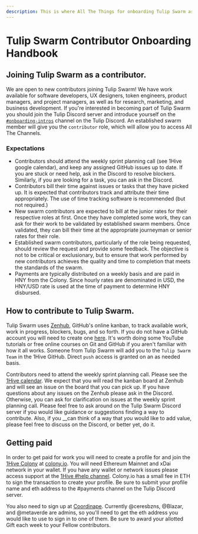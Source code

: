 ```yaml
---
description: This is where All The Things for onboarding Tulip Swarm are elucidated.
---
```


# Tulip Swarm Contributor Onboarding Handbook

## Joining Tulip Swarm as a contributor.

We are open to new contributors joining Tulip Swarm! We have work available for software developers, UX designers, token engineers, product managers, and project managers, as well as for research, marketing, and business development. If you're interested in becoming part of Tulip Swarm you should join the Tulip Discord server and introduce yourself on the [`#onboarding-intros`](https://discord.gg/KnPNMUd27X) channel on the Tulip Discord. An established swarm member will give you the `contributor` role, which will allow you to access All The Channels.

### Expectations

* Contributors should attend the weekly sprint planning call \(see 1Hive google calendar\), and keep any assigned GitHub issues up to date. If you are stuck or need help, ask in the Discord to resolve blockers. Similarly, if you are looking for a task, you can ask in the Discord. 
* Contributors bill their time against issues or tasks that they have picked up. It is expected that contributors track and attribute their time appropriately. The use of time tracking software is recommended \(but not required.\)
* New swarm contributors are expected to bill at the junior rates for their respective roles at first. Once they have completed some work, they can ask for their work to be validated by established swarm members. Once validated, they can bill their time at the appropriate journeyman or senior rates for their role. 
* Established swarm contributors, particularly of the role being requested, should review the request and provide some feedback. The objective is not to be critical or exclusionary, but to ensure that work performed by new contributors achieves the quality and time to completion that meets the standards of the swarm. 
* Payments are typically distributed on a weekly basis and are paid in HNY from the Colony. Since hourly rates are denominated  in USD, the HNY/USD rate is used at the time of payment to determine HNY disbursed. 

## How to contribute to Tulip Swarm.

Tulip Swarm uses [Zenhub](https://app.zenhub.com/workspaces/tulip-602d5e1301c49f001508b160/board?repos=294258490), GitHub's online kanban, to track available work, work in progress, blockers, bugs, and so forth. If you do not have a GitHub account you will need to create one [here](https://github.com/). It's worth doing some YouTube tutorials or free online courses on Git and GitHub if you aren't familiar with how it all works. Someone from Tulip Swarm will add you to the `Tulip Swarm Team` in the 1Hive GitHub. Direct `push` access is granted on an as needed basis.

Contributors need to attend the weekly sprint planning call. Please see the [1Hive calendar](https://app.gitbook.com/@1hive/s/1hive/~/drafts/-MgdRBMUvmXAK3mZdIGQ/v/master/getting-started/calendar).  We expect that you will read the kanban board at Zenhub and will see an issue on the board that you can pick up. If you have questions about any issues on the Zenhub please ask in the Discord. Otherwise, you can ask for clarification on issues at the weekly sprint planning call. Please feel free to ask around on the Tulip Swarm Discord server if you would like guidance or suggestions finding a way to contribute. Also, if you __can think of a way that _you_ would like to add value, please feel free to discuss on the Discord, or better yet, do it.

## Getting paid

In order to get paid for work you will need to create a profile for and join the [1Hive Colony](https://xdai.colony.io/colony/tulip) at [colony.io](https://colony.io/). You will need Ethereum Mainnet and xDai network in your wallet. If you have any wallet or network issues please access support at the [1Hive \#help channel](https://discord.gg/MZqr8CaUJj).  Colony.io has a small fee in ETH to sign the transaction to create your profile. Be sure to submit your profile name and eth address to the \#payments channel on the Tulip Discord server.

You also need to sign up at [Coordinape](https://app.coordinape.com/team). Currently @ceresbzns, @Blazar, and @metaverde are admins, so you'll need to get the eth address you would like to use to sign in to one of them.  Be sure to award your allotted Gift each week to your Fellow contributors. 



